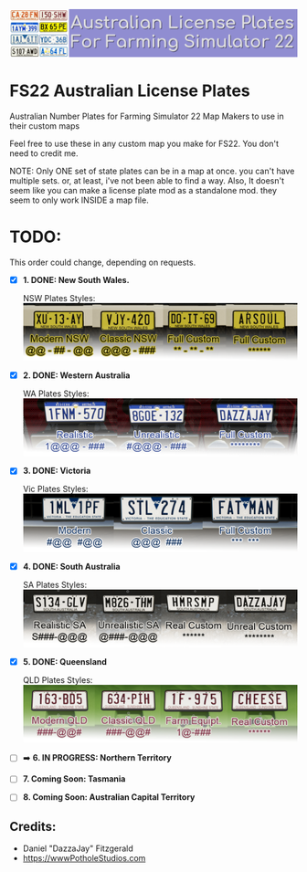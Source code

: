 ![Aussie Plates Header Image.](_Development_Files/Images/Aussie-Plates-Header.png)

# FS22 Australian License Plates
Australian Number Plates for Farming Simulator 22 Map Makers to use in their custom maps


Feel free to use these in any custom map you make for FS22.
You don't need to credit me.

NOTE: Only ONE set of state plates can be in a map at once. you can't have multiple sets. or, at least, i've not been able to find a way.
Also, It doesn't seem like you can make a license plate mod as a standalone mod. they seem to only work INSIDE a map file.


# TODO:
This order could change, depending on requests.
- [x] **1. DONE: New South Wales.**


  NSW Plates Styles:
      ![NSW Plates Image.](_Development_Files/Screenshots/New%20South%20Wales/Plate-Shots.png)
- [x] **2. DONE: Western Australia**

  WA Plates Styles:
      ![WA Plates Image.](_Development_Files/Screenshots/Western%20Australia/Plate-Shots.png)
- [x] **3. DONE: Victoria**

  Vic Plates Styles:
      ![Vic Plates Image.](_Development_Files/Screenshots/Victoria/Plate-Shots.png)
- [x] **4. DONE: South Australia**

  SA Plates Styles:
      ![SA Plates Image.](_Development_Files/Screenshots/South%20Australia/Plate-Shots.png)
- [x] **5. DONE: Queensland**

  QLD Plates Styles:
      ![QLD Plates Image.](_Development_Files/Screenshots/Queensland/Plate-Shots.png)
- [ ] :arrow_right: **6. IN PROGRESS: Northern Territory**
- [ ] **7. Coming Soon: Tasmania**
- [ ] **8. Coming Soon: Australian Capital Territory**

## Credits:
- Daniel "DazzaJay" Fitzgerald
- https://wwwPotholeStudios.com
